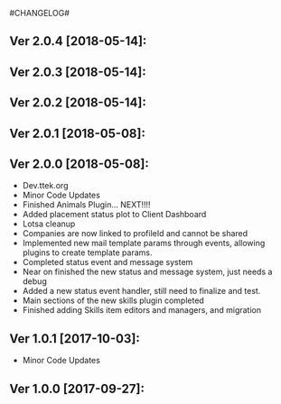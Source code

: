 #CHANGELOG#

Ver 2.0.4 [2018-05-14]:
-------------------------------


Ver 2.0.3 [2018-05-14]:
-------------------------------


Ver 2.0.2 [2018-05-14]:
-------------------------------


Ver 2.0.1 [2018-05-08]:
-------------------------------


Ver 2.0.0 [2018-05-08]:
-------------------------------
 - Dev.ttek.org
 - Minor Code Updates
 - Finished Animals Plugin... NEXT!!!!
 - Added placement status plot to Client Dashboard
 - Lotsa cleanup
 - Companies are now linked to profileId and cannot be shared
 - Implemented new mail template params through events, allowing plugins to create template params.
 - Completed status event and message system
 - Near on finished the new status and message system, just needs a debug
 - Added a new status event handler, still need to finalize and test.
 - Main sections of the new skills plugin completed
 - Finished adding Skills item editors and managers, and migration


Ver 1.0.1 [2017-10-03]:
-------------------------------
 - Minor Code Updates


Ver 1.0.0 [2017-09-27]:
-------------------------------


